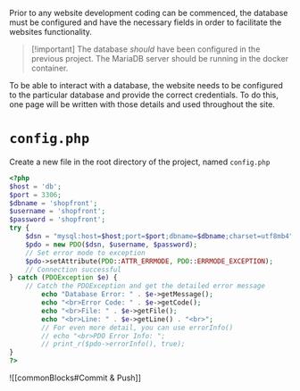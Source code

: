 Prior to any website development coding can be commenced, the database must be configured and have the necessary fields in order to facilitate the websites functionality.

> [!important] The database *should* have been configured in the previous project. The MariaDB server should be running in the docker container.

To be able to interact with a database, the website needs to be configured to the particular database and provide the correct credentials. To do this, one page will be written with those details and used throughout the site.

# `config.php`


Create a new file in the root directory of the project, named `config.php`

```php
<?php
$host = 'db';
$port = 3306;
$dbname = 'shopfront'; 
$username = 'shopfront';
$password = 'shopfront';
try {
    $dsn = "mysql:host=$host;port=$port;dbname=$dbname;charset=utf8mb4";
    $pdo = new PDO($dsn, $username, $password);
    // Set error mode to exception
    $pdo->setAttribute(PDO::ATTR_ERRMODE, PDO::ERRMODE_EXCEPTION);
    // Connection successful
} catch (PDOException $e) {
    // Catch the PDOException and get the detailed error message
        echo "Database Error: " . $e->getMessage();
        echo "<br>Error Code: " . $e->getCode();
        echo "<br>File: " . $e->getFile();
        echo "<br>Line: " . $e->getLine() . "<br>";
        // For even more detail, you can use errorInfo()
        // echo "<br>PDO Error Info: ";
        // print_r($pdo->errorInfo(), true);
}
?>

```

![[commonBlocks#Commit & Push]]

